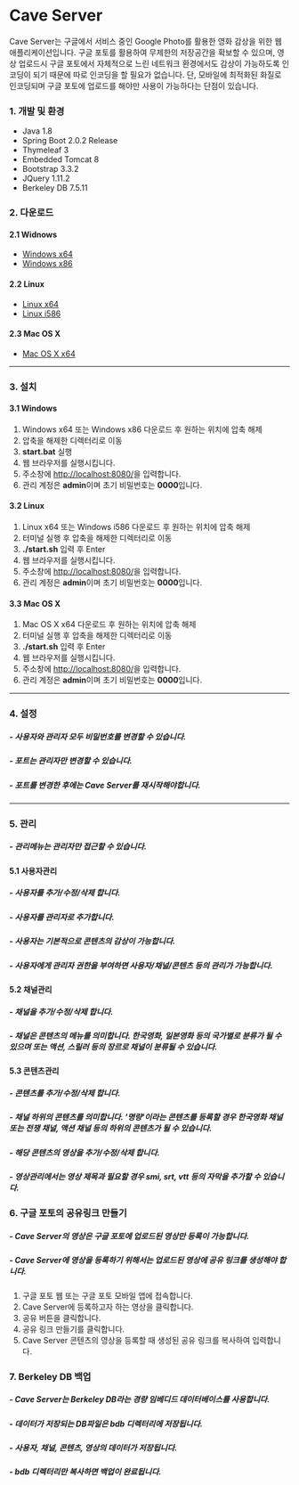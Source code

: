 # Cave Server

Cave Server는 구글에서 서비스 중인 Google Photo를 활용한 영화 감상을 위한 웹 애플리케이션입니다.
구글 포토를 활용하여 무제한의 저장공간을 확보할 수 있으며, 
영상 업로드시 구글 포토에서 자체적으로 느린 네트워크 환경에서도 감상이 가능하도록 인코딩이 되기 때문에 따로 인코딩을 할 필요가 없습니다.
단, 모바일에 최적화된 화질로 인코딩되며 구글 포토에 업로드를 해야만 사용이 가능하다는 단점이 있습니다.

### 1. 개발 및 환경
 * Java 1.8
 * Spring Boot 2.0.2 Release 
 * Thymeleaf 3
 * Embedded Tomcat 8
 * Bootstrap 3.3.2
 * JQuery 1.11.2
 * Berkeley DB 7.5.11

### 2. 다운로드
#### 2.1 Widnows
* [Windows x64](https://drive.google.com/open?id=19pGMEOfaW32PBcvqR-1TZAB4U4Z_pNDb)
* [Windows x86](https://drive.google.com/open?id=1BGVf1rOBw3nnsSden7bfDli7QICee9Rz)

#### 2.2 Linux
* [Linux x64](https://drive.google.com/open?id=1vGVh-dBAadwfu6rJPvVG1UUsiP6M4qsa)
* [Linux i586](https://drive.google.com/open?id=1Nicl-CgQMtXKpdsT9gfieKTOCkVS1nl3)

#### 2.3 Mac OS X
* [Mac OS X x64](https://drive.google.com/open?id=1CoWOkx0l6dCLNlS5tGKSaM6m1xXAeH9e)

***

### 3. 설치
#### 3.1 Windows
1. Windows x64 또는 Windows x86 다운로드 후 원하는 위치에 압축 해제
2. 압축을 해제한 디렉터리로 이동
3. **start.bat** 실행
4. 웹 브라우저를 실행시킵니다.
5. 주소창에 [http://localhost:8080/](http://localhost:8080/)을 입력합니다.
6. 관리 계정은 **admin**이며 초기 비밀번호는 **0000**입니다.

#### 3.2 Linux
1. Linux x64 또는 Windows i586 다운로드 후 원하는 위치에 압축 해제
2. 터미널 실행 후 압축을 해제한 디렉터리로 이동
3. **./start.sh** 입력 후 Enter
4. 웹 브라우저를 실행시킵니다.
5. 주소창에 [http://localhost:8080/](http://localhost:8080/)을 입력합니다.
6. 관리 계정은 **admin**이며 초기 비밀번호는 **0000**입니다.

#### 3.3 Mac OS X
1. Mac OS X x64 다운로드 후 원하는 위치에 압축 해제
2. 터미널 실행 후 압축을 해제한 디렉터리로 이동
3. **./start.sh** 입력 후 Enter
4. 웹 브라우저를 실행시킵니다.
5. 주소창에 [http://localhost:8080/](http://localhost:8080/)을 입력합니다.
6. 관리 계정은 **admin**이며 초기 비밀번호는 **0000**입니다.

***

### 4. 설정 
##### - 사용자와 관리자 모두 비밀번호를 변경할 수 있습니다.
##### - 포트는 관리자만 변경할 수 있습니다. 
##### - 포트를 변경한 후에는 Cave Server를 재시작해야합니다.

***

### 5. 관리
##### - 관리메뉴는 관리자만 접근할 수 있습니다.

#### 5.1 사용자관리
##### - 사용자를 **추가/수정/삭제** 합니다.
##### - 사용자를 관리자로 추가합니다.
##### - 사용자는 기본적으로 콘텐츠의 감상이 가능합니다.
##### - 사용자에게 관리자 권한을 부여하면 사용자/채널/콘텐츠 등의 관리가 가능합니다.

#### 5.2 채널관리
##### - 채널을 **추가/수정/삭제** 합니다.
##### - 채널은 콘텐츠의 메뉴를 의미합니다. 한국영화, 일본영화 등의 국가별로 분류가 될 수 있으며 또는 액션, 스릴러 등의 장르로 채널이 분류될 수 있습니다. 

#### 5.3 콘텐츠관리
##### - 콘텐츠를 **추가/수정/삭제** 합니다.
##### - 채널 하위의 콘텐츠를 의미합니다. '명량'이라는 콘텐츠를 등록할 경우 한국영화 채널 또는 전쟁 채널, 액션 채널 등의 하위의 콘텐츠가 될 수 있습니다.
##### - 해당 콘텐츠의 영상을 추가/수정/삭제 합니다.
##### - 영상관리에서는 영상 제목과 필요할 경우 smi, srt, vtt 등의 자막을 추가할 수 있습니다.

### 6. 구글 포토의 공유링크 만들기
##### - Cave Server의 영상은 구글 포토에 업로드된 영상만 등록이 가능합니다.
##### - Cave Server에 영상을 등록하기 위해서는 업로드된 영상에 공유 링크를 생성해야 합니다.
1. 구글 포토 웹 또는 구글 포토 모바일 앱에 접속합니다.
2. Cave Server에 등록하고자 하는 영상을 클릭합니다.
3. 공유 버튼을 클릭합니다.
4. 공유 링크 만들기를 클릭합니다.
5. Cave Server 콘텐츠의 영상을 등록할 때 생성된 공유 링크를 복사하여 입력합니다.

### 7. Berkeley DB 백업
##### - Cave Server는 Berkeley DB라는 경량 임베디드 데이터베이스를 사용합니다. 
##### - 데이터가 저장되는 DB파일은 **bdb** 디렉터리에 저장됩니다.
##### - 사용자, 채널, 콘텐츠, 영상의 데이터가 저장됩니다.
##### - bdb 디렉터리만 복사하면 백업이 완료됩니다. 

